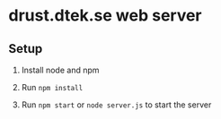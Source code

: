 # drust.dtek.se web server

## Setup

1. Install node and npm

2. Run `npm install`

3. Run `npm start` or `node server.js` to start the server
